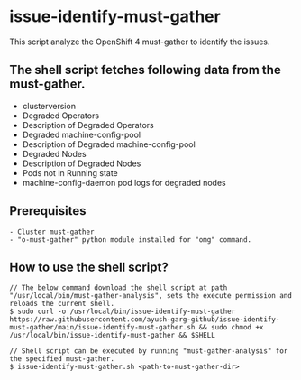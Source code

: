 # issue-identify-must-gather
This script analyze the OpenShift 4 must-gather to identify the issues.

## The shell script fetches following data from the must-gather.
- clusterversion
- Degraded Operators
- Description of Degraded Operators
- Degraded machine-config-pool
- Description of Degraded machine-config-pool
- Degraded Nodes
- Description of Degraded Nodes
- Pods not in Running state
- machine-config-daemon pod logs for degraded nodes

## Prerequisites
```
- Cluster must-gather
- "o-must-gather" python module installed for "omg" command.
```
## How to use the shell script?
```
// The below command download the shell script at path "/usr/local/bin/must-gather-analysis", sets the execute permission and reloads the current shell.
$ sudo curl -o /usr/local/bin/issue-identify-must-gather https://raw.githubusercontent.com/ayush-garg-github/issue-identify-must-gather/main/issue-identify-must-gather.sh && sudo chmod +x /usr/local/bin/issue-identify-must-gather && $SHELL

// Shell script can be executed by running "must-gather-analysis" for the specified must-gather.
$ issue-identify-must-gather.sh <path-to-must-gather-dir>
```
